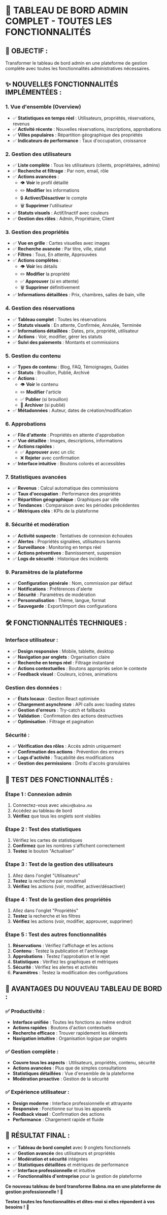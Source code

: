 # 🚀 TABLEAU DE BORD ADMIN COMPLET - TOUTES LES FONCTIONNALITÉS

## 🎯 **OBJECTIF :**
Transformer le tableau de bord admin en une plateforme de gestion complète avec toutes les fonctionnalités administratives nécessaires.

## ✨ **NOUVELLES FONCTIONNALITÉS IMPLÉMENTÉES :**

### **1. Vue d'ensemble (Overview)**
- ✅ **Statistiques en temps réel** : Utilisateurs, propriétés, réservations, revenus
- ✅ **Activité récente** : Nouvelles réservations, inscriptions, approbations
- ✅ **Villes populaires** : Répartition géographique des propriétés
- ✅ **Indicateurs de performance** : Taux d'occupation, croissance

### **2. Gestion des utilisateurs**
- ✅ **Liste complète** : Tous les utilisateurs (clients, propriétaires, admins)
- ✅ **Recherche et filtrage** : Par nom, email, rôle
- ✅ **Actions avancées** :
  - 👁️ **Voir** le profil détaillé
  - ✏️ **Modifier** les informations
  - 🔒 **Activer/Désactiver** le compte
  - 🗑️ **Supprimer** l'utilisateur
- ✅ **Statuts visuels** : Actif/Inactif avec couleurs
- ✅ **Gestion des rôles** : Admin, Propriétaire, Client

### **3. Gestion des propriétés**
- ✅ **Vue en grille** : Cartes visuelles avec images
- ✅ **Recherche avancée** : Par titre, ville, statut
- ✅ **Filtres** : Tous, En attente, Approuvées
- ✅ **Actions complètes** :
  - 👁️ **Voir** les détails
  - ✏️ **Modifier** la propriété
  - ✅ **Approuver** (si en attente)
  - 🗑️ **Supprimer** définitivement
- ✅ **Informations détaillées** : Prix, chambres, salles de bain, ville

### **4. Gestion des réservations**
- ✅ **Tableau complet** : Toutes les réservations
- ✅ **Statuts visuels** : En attente, Confirmée, Annulée, Terminée
- ✅ **Informations détaillées** : Dates, prix, propriété, utilisateur
- ✅ **Actions** : Voir, modifier, gérer les statuts
- ✅ **Suivi des paiements** : Montants et commissions

### **5. Gestion du contenu**
- ✅ **Types de contenu** : Blog, FAQ, Témoignages, Guides
- ✅ **Statuts** : Brouillon, Publié, Archivé
- ✅ **Actions** :
  - 👁️ **Voir** le contenu
  - ✏️ **Modifier** l'article
  - ✅ **Publier** (si brouillon)
  - 📁 **Archiver** (si publié)
- ✅ **Métadonnées** : Auteur, dates de création/modification

### **6. Approbations**
- ✅ **File d'attente** : Propriétés en attente d'approbation
- ✅ **Vue détaillée** : Images, descriptions, informations
- ✅ **Actions rapides** :
  - ✅ **Approuver** avec un clic
  - ❌ **Rejeter** avec confirmation
- ✅ **Interface intuitive** : Boutons colorés et accessibles

### **7. Statistiques avancées**
- ✅ **Revenus** : Calcul automatique des commissions
- ✅ **Taux d'occupation** : Performance des propriétés
- ✅ **Répartition géographique** : Graphiques par ville
- ✅ **Tendances** : Comparaison avec les périodes précédentes
- ✅ **Métriques clés** : KPIs de la plateforme

### **8. Sécurité et modération**
- ✅ **Activité suspecte** : Tentatives de connexion échouées
- ✅ **Alertes** : Propriétés signalées, utilisateurs bannis
- ✅ **Surveillance** : Monitoring en temps réel
- ✅ **Actions préventives** : Bannissement, suspension
- ✅ **Logs de sécurité** : Historique des incidents

### **9. Paramètres de la plateforme**
- ✅ **Configuration générale** : Nom, commission par défaut
- ✅ **Notifications** : Préférences d'alerte
- ✅ **Sécurité** : Paramètres de modération
- ✅ **Personnalisation** : Thème, langue, format
- ✅ **Sauvegarde** : Export/Import des configurations

## 🛠️ **FONCTIONNALITÉS TECHNIQUES :**

### **Interface utilisateur :**
- ✅ **Design responsive** : Mobile, tablette, desktop
- ✅ **Navigation par onglets** : Organisation claire
- ✅ **Recherche en temps réel** : Filtrage instantané
- ✅ **Actions contextuelles** : Boutons appropriés selon le contexte
- ✅ **Feedback visuel** : Couleurs, icônes, animations

### **Gestion des données :**
- ✅ **États locaux** : Gestion React optimisée
- ✅ **Chargement asynchrone** : API calls avec loading states
- ✅ **Gestion d'erreurs** : Try-catch et fallbacks
- ✅ **Validation** : Confirmation des actions destructives
- ✅ **Optimisation** : Filtrage et pagination

### **Sécurité :**
- ✅ **Vérification des rôles** : Accès admin uniquement
- ✅ **Confirmation des actions** : Prévention des erreurs
- ✅ **Logs d'activité** : Traçabilité des modifications
- ✅ **Gestion des permissions** : Droits d'accès granulaires

## 🧪 **TEST DES FONCTIONNALITÉS :**

### **Étape 1 : Connexion admin**
1. Connectez-vous avec `admin@babna.ma`
2. Accédez au tableau de bord
3. **Vérifiez** que tous les onglets sont visibles

### **Étape 2 : Test des statistiques**
1. Vérifiez les cartes de statistiques
2. **Confirmez** que les nombres s'affichent correctement
3. **Testez** le bouton "Actualiser"

### **Étape 3 : Test de la gestion des utilisateurs**
1. Allez dans l'onglet "Utilisateurs"
2. **Testez** la recherche par nom/email
3. **Vérifiez** les actions (voir, modifier, activer/désactiver)

### **Étape 4 : Test de la gestion des propriétés**
1. Allez dans l'onglet "Propriétés"
2. **Testez** la recherche et les filtres
3. **Vérifiez** les actions (voir, modifier, approuver, supprimer)

### **Étape 5 : Test des autres fonctionnalités**
1. **Réservations** : Vérifiez l'affichage et les actions
2. **Contenu** : Testez la publication et l'archivage
3. **Approbations** : Testez l'approbation et le rejet
4. **Statistiques** : Vérifiez les graphiques et métriques
5. **Sécurité** : Vérifiez les alertes et activités
6. **Paramètres** : Testez la modification des configurations

## 🌟 **AVANTAGES DU NOUVEAU TABLEAU DE BORD :**

### **✅ Productivité :**
- **Interface unifiée** : Toutes les fonctions au même endroit
- **Actions rapides** : Boutons d'action contextuels
- **Recherche efficace** : Trouver rapidement les éléments
- **Navigation intuitive** : Organisation logique par onglets

### **✅ Gestion complète :**
- **Couvre tous les aspects** : Utilisateurs, propriétés, contenu, sécurité
- **Actions avancées** : Plus que de simples consultations
- **Statistiques détaillées** : Vue d'ensemble de la plateforme
- **Modération proactive** : Gestion de la sécurité

### **✅ Expérience utilisateur :**
- **Design moderne** : Interface professionnelle et attrayante
- **Responsive** : Fonctionne sur tous les appareils
- **Feedback visuel** : Confirmation des actions
- **Performance** : Chargement rapide et fluide

## 🎯 **RÉSULTAT FINAL :**

- ✅ **Tableau de bord complet** avec 9 onglets fonctionnels
- ✅ **Gestion avancée** des utilisateurs et propriétés
- ✅ **Modération et sécurité** intégrées
- ✅ **Statistiques détaillées** et métriques de performance
- ✅ **Interface professionnelle** et intuitive
- ✅ **Fonctionnalités d'entreprise** pour la gestion de plateforme

**Ce nouveau tableau de bord transforme Babna.ma en une plateforme de gestion professionnelle !** 🎉

**Testez toutes les fonctionnalités et dites-moi si elles répondent à vos besoins !** 🚀
